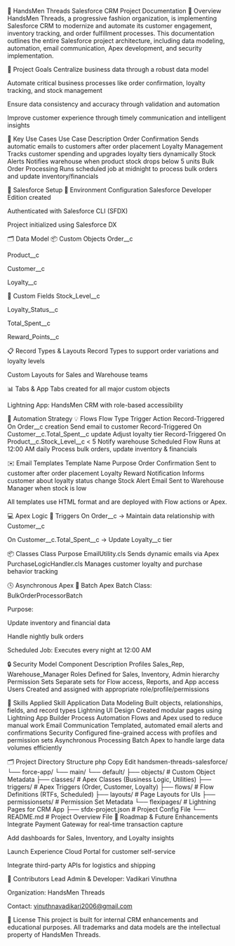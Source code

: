🧵 HandsMen Threads Salesforce CRM Project Documentation
📖 Overview
HandsMen Threads, a progressive fashion organization, is implementing Salesforce CRM to modernize and automate its customer engagement, inventory tracking, and order fulfillment processes. This documentation outlines the entire Salesforce project architecture, including data modeling, automation, email communication, Apex development, and security implementation.

🎯 Project Goals
Centralize business data through a robust data model

Automate critical business processes like order confirmation, loyalty tracking, and stock management

Ensure data consistency and accuracy through validation and automation

Improve customer experience through timely communication and intelligent insights

🧵 Key Use Cases
Use Case	Description
Order Confirmation	Sends automatic emails to customers after order placement
Loyalty Management	Tracks customer spending and upgrades loyalty tiers dynamically
Stock Alerts	Notifies warehouse when product stock drops below 5 units
Bulk Order Processing	Runs scheduled job at midnight to process bulk orders and update inventory/financials

🧱 Salesforce Setup
🔐 Environment Configuration
Salesforce Developer Edition created

Authenticated with Salesforce CLI (SFDX)

Project initialized using Salesforce DX

🗂️ Data Model
📦 Custom Objects
Order__c

Product__c

Customer__c

Loyalty__c

🔑 Custom Fields
Stock_Level__c

Loyalty_Status__c

Total_Spent__c

Reward_Points__c

📋 Record Types & Layouts
Record Types to support order variations and loyalty levels

Custom Layouts for Sales and Warehouse teams

📊 Tabs & App
Tabs created for all major custom objects

Lightning App: HandsMen CRM with role-based accessibility

🔄 Automation Strategy
💡 Flows
Flow Type	Trigger	Action
Record-Triggered	On Order__c creation	Send email to customer
Record-Triggered	On Customer__c.Total_Spent__c update	Adjust loyalty tier
Record-Triggered	On Product__c.Stock_Level__c < 5	Notify warehouse
Scheduled Flow	Runs at 12:00 AM daily	Process bulk orders, update inventory & financials

✉️ Email Templates
Template Name	Purpose
Order Confirmation	Sent to customer after order placement
Loyalty Reward Notification	Informs customer about loyalty status change
Stock Alert Email	Sent to Warehouse Manager when stock is low

All templates use HTML format and are deployed with Flow actions or Apex.

💻 Apex Logic
🔧 Triggers
On Order__c → Maintain data relationship with Customer__c

On Customer__c.Total_Spent__c → Update Loyalty__c tier

📦 Classes
Class	Purpose
EmailUtility.cls	Sends dynamic emails via Apex
PurchaseLogicHandler.cls	Manages customer loyalty and purchase behavior tracking

🕓 Asynchronous Apex
🔁 Batch Apex
Batch Class: BulkOrderProcessorBatch

Purpose:

Update inventory and financial data

Handle nightly bulk orders

Scheduled Job: Executes every night at 12:00 AM

🔒 Security Model
Component	Description
Profiles	Sales_Rep, Warehouse_Manager
Roles	Defined for Sales, Inventory, Admin hierarchy
Permission Sets	Separate sets for Flow access, Reports, and App access
Users	Created and assigned with appropriate role/profile/permissions

🧠 Skills Applied
Skill	Application
Data Modeling	Built objects, relationships, fields, and record types
Lightning UI Design	Created modular pages using Lightning App Builder
Process Automation	Flows and Apex used to reduce manual work
Email Communication	Templated, automated email alerts and confirmations
Security	Configured fine-grained access with profiles and permission sets
Asynchronous Processing	Batch Apex to handle large data volumes efficiently

🗂️ Project Directory Structure
php
Copy
Edit
handsmen-threads-salesforce/
└── force-app/
    └── main/
        └── default/
            ├── objects/             # Custom Object Metadata
            ├── classes/             # Apex Classes (Business Logic, Utilities)
            ├── triggers/            # Apex Triggers (Order, Customer, Loyalty)
            ├── flows/               # Flow Definitions (RTFs, Scheduled)
            ├── layouts/             # Page Layouts for UIs
            ├── permissionsets/      # Permission Set Metadata
            └── flexipages/          # Lightning Pages for CRM App
├── sfdx-project.json                # Project Config File
└── README.md                        # Project Overview File
📅 Roadmap & Future Enhancements
 Integrate Payment Gateway for real-time transaction capture

 Add dashboards for Sales, Inventory, and Loyalty insights

 Launch Experience Cloud Portal for customer self-service

 Integrate third-party APIs for logistics and shipping

👥 Contributors
Lead Admin & Developer: Vadikari Vinuthna

Organization: HandsMen Threads

Contact: vinuthnavadikari2006@gmail.com

📄 License
This project is built for internal CRM enhancements and educational purposes. All trademarks and data models are the intellectual property of HandsMen Threads.
